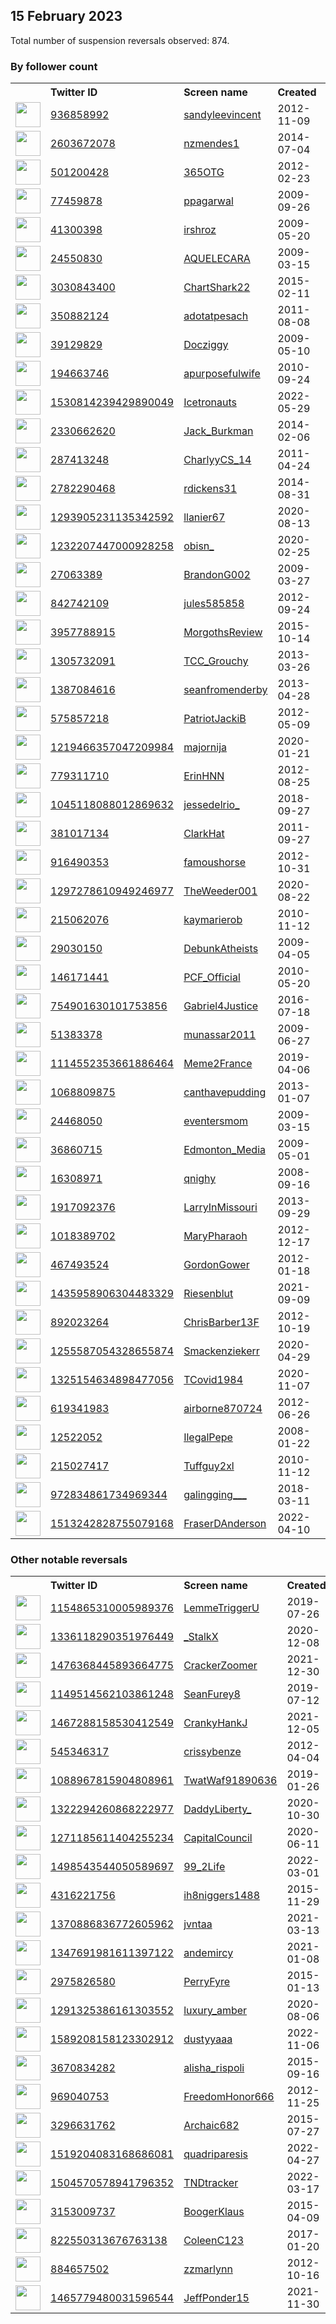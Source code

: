 
## 15 February 2023
Total number of suspension reversals observed: 874.

### By follower count
<table><tr><th></th><th align="left">Twitter ID</th><th align="left">Screen name</th>
<th align="left">Created</th><th align="left">Status</th><th align="left">Suspended</th><th align="left">Followers</th>
<tr><td><a href="https://pbs.twimg.com/profile_images/1564081472411156481/ye0qrDYK_normal.jpg"><img src="https://pbs.twimg.com/profile_images/1564081472411156481/ye0qrDYK_normal.jpg" width="40px" height="40px" align="center"/></a></td><td><a href="https://twitter.com/intent/user?user_id=936858992">936858992</a></td><td><a href="https://twitter.com/sandyleevincent">sandyleevincent</a></td><td>2012-11-09</td><td align="center"></td><td>2022-12-04</td><td>64756</td></tr>
<tr><td><a href="https://pbs.twimg.com/profile_images/1628508215066472455/gPmwVc5h_normal.jpg"><img src="https://pbs.twimg.com/profile_images/1628508215066472455/gPmwVc5h_normal.jpg" width="40px" height="40px" align="center"/></a></td><td><a href="https://twitter.com/intent/user?user_id=2603672078">2603672078</a></td><td><a href="https://twitter.com/nzmendes1">nzmendes1</a></td><td>2014-07-04</td><td align="center"></td><td>2022-12-13</td><td>44859</td></tr>
<tr><td><a href="https://pbs.twimg.com/profile_images/1645655369127976960/7LPMm-Ux_normal.jpg"><img src="https://pbs.twimg.com/profile_images/1645655369127976960/7LPMm-Ux_normal.jpg" width="40px" height="40px" align="center"/></a></td><td><a href="https://twitter.com/intent/user?user_id=501200428">501200428</a></td><td><a href="https://twitter.com/365OTG">365OTG</a></td><td>2012-02-23</td><td align="center"></td><td></td><td>38481</td></tr>
<tr><td><a href="https://pbs.twimg.com/profile_images/1288102274141573120/hHxmehAc_normal.jpg"><img src="https://pbs.twimg.com/profile_images/1288102274141573120/hHxmehAc_normal.jpg" width="40px" height="40px" align="center"/></a></td><td><a href="https://twitter.com/intent/user?user_id=77459878">77459878</a></td><td><a href="https://twitter.com/ppagarwal">ppagarwal</a></td><td>2009-09-26</td><td align="center"></td><td>2022-07-12</td><td>36123</td></tr>
<tr><td><a href="https://pbs.twimg.com/profile_images/1639116466766364673/SKdPPHYU_normal.jpg"><img src="https://pbs.twimg.com/profile_images/1639116466766364673/SKdPPHYU_normal.jpg" width="40px" height="40px" align="center"/></a></td><td><a href="https://twitter.com/intent/user?user_id=41300398">41300398</a></td><td><a href="https://twitter.com/irshroz">irshroz</a></td><td>2009-05-20</td><td align="center"></td><td></td><td>30105</td></tr>
<tr><td><a href="https://pbs.twimg.com/profile_images/1542076454418239488/xcGo56OE_normal.jpg"><img src="https://pbs.twimg.com/profile_images/1542076454418239488/xcGo56OE_normal.jpg" width="40px" height="40px" align="center"/></a></td><td><a href="https://twitter.com/intent/user?user_id=24550830">24550830</a></td><td><a href="https://twitter.com/AQUELECARA">AQUELECARA</a></td><td>2009-03-15</td><td align="center"></td><td>2022-10-25</td><td>22764</td></tr>
<tr><td><a href="https://pbs.twimg.com/profile_images/1399400095091675136/FYXfgU1h_normal.jpg"><img src="https://pbs.twimg.com/profile_images/1399400095091675136/FYXfgU1h_normal.jpg" width="40px" height="40px" align="center"/></a></td><td><a href="https://twitter.com/intent/user?user_id=3030843400">3030843400</a></td><td><a href="https://twitter.com/ChartShark22">ChartShark22</a></td><td>2015-02-11</td><td align="center"></td><td>2022-04-03</td><td>22201</td></tr>
<tr><td><a href="https://pbs.twimg.com/profile_images/1647046286821191680/kC4WZWyE_normal.jpg"><img src="https://pbs.twimg.com/profile_images/1647046286821191680/kC4WZWyE_normal.jpg" width="40px" height="40px" align="center"/></a></td><td><a href="https://twitter.com/intent/user?user_id=350882124">350882124</a></td><td><a href="https://twitter.com/adotatpesach">adotatpesach</a></td><td>2011-08-08</td><td align="center"></td><td></td><td>22152</td></tr>
<tr><td><a href="https://pbs.twimg.com/profile_images/1654127096573362178/G1oiYcJY_normal.jpg"><img src="https://pbs.twimg.com/profile_images/1654127096573362178/G1oiYcJY_normal.jpg" width="40px" height="40px" align="center"/></a></td><td><a href="https://twitter.com/intent/user?user_id=39129829">39129829</a></td><td><a href="https://twitter.com/Docziggy">Docziggy</a></td><td>2009-05-10</td><td align="center"></td><td></td><td>21587</td></tr>
<tr><td><a href="https://pbs.twimg.com/profile_images/1625883105008447489/y9hdsmt0_normal.jpg"><img src="https://pbs.twimg.com/profile_images/1625883105008447489/y9hdsmt0_normal.jpg" width="40px" height="40px" align="center"/></a></td><td><a href="https://twitter.com/intent/user?user_id=194663746">194663746</a></td><td><a href="https://twitter.com/apurposefulwife">apurposefulwife</a></td><td>2010-09-24</td><td align="center">🔒</td><td></td><td>20611</td></tr>
<tr><td><a href="https://pbs.twimg.com/profile_images/1642528704428662784/rmYUDJvM_normal.jpg"><img src="https://pbs.twimg.com/profile_images/1642528704428662784/rmYUDJvM_normal.jpg" width="40px" height="40px" align="center"/></a></td><td><a href="https://twitter.com/intent/user?user_id=1530814239429890049">1530814239429890049</a></td><td><a href="https://twitter.com/Icetronauts">Icetronauts</a></td><td>2022-05-29</td><td align="center"></td><td>2022-07-17</td><td>17647</td></tr>
<tr><td><a href="https://pbs.twimg.com/profile_images/1625568572016627741/m-tYd3kv_normal.jpg"><img src="https://pbs.twimg.com/profile_images/1625568572016627741/m-tYd3kv_normal.jpg" width="40px" height="40px" align="center"/></a></td><td><a href="https://twitter.com/intent/user?user_id=2330662620">2330662620</a></td><td><a href="https://twitter.com/Jack_Burkman">Jack_Burkman</a></td><td>2014-02-06</td><td align="center"></td><td></td><td>17459</td></tr>
<tr><td><a href="https://pbs.twimg.com/profile_images/1480492047610040321/1DuzSm3H_normal.jpg"><img src="https://pbs.twimg.com/profile_images/1480492047610040321/1DuzSm3H_normal.jpg" width="40px" height="40px" align="center"/></a></td><td><a href="https://twitter.com/intent/user?user_id=287413248">287413248</a></td><td><a href="https://twitter.com/CharlyyCS_14">CharlyyCS_14</a></td><td>2011-04-24</td><td align="center"></td><td>2022-03-18</td><td>16728</td></tr>
<tr><td><a href="https://pbs.twimg.com/profile_images/1626627367140577282/I5VErRS8_normal.jpg"><img src="https://pbs.twimg.com/profile_images/1626627367140577282/I5VErRS8_normal.jpg" width="40px" height="40px" align="center"/></a></td><td><a href="https://twitter.com/intent/user?user_id=2782290468">2782290468</a></td><td><a href="https://twitter.com/rdickens31">rdickens31</a></td><td>2014-08-31</td><td align="center"></td><td>2022-07-17</td><td>16671</td></tr>
<tr><td><a href="https://pbs.twimg.com/profile_images/1321527141662658560/WSgJb3wc_normal.jpg"><img src="https://pbs.twimg.com/profile_images/1321527141662658560/WSgJb3wc_normal.jpg" width="40px" height="40px" align="center"/></a></td><td><a href="https://twitter.com/intent/user?user_id=1293905231135342592">1293905231135342592</a></td><td><a href="https://twitter.com/llanier67">llanier67</a></td><td>2020-08-13</td><td align="center"></td><td>2022-10-10</td><td>16661</td></tr>
<tr><td><a href="https://pbs.twimg.com/profile_images/1583478990043422722/CAwSKUMv_normal.jpg"><img src="https://pbs.twimg.com/profile_images/1583478990043422722/CAwSKUMv_normal.jpg" width="40px" height="40px" align="center"/></a></td><td><a href="https://twitter.com/intent/user?user_id=1232207447000928258">1232207447000928258</a></td><td><a href="https://twitter.com/obisn_">obisn_</a></td><td>2020-02-25</td><td align="center"></td><td>2023-02-04</td><td>14133</td></tr>
<tr><td><a href="https://pbs.twimg.com/profile_images/1128205033588133888/43EbdlF8_normal.jpg"><img src="https://pbs.twimg.com/profile_images/1128205033588133888/43EbdlF8_normal.jpg" width="40px" height="40px" align="center"/></a></td><td><a href="https://twitter.com/intent/user?user_id=27063389">27063389</a></td><td><a href="https://twitter.com/BrandonG002">BrandonG002</a></td><td>2009-03-27</td><td align="center"></td><td></td><td>13736</td></tr>
<tr><td><a href="https://pbs.twimg.com/profile_images/1003302669069451264/h7S9D6iR_normal.jpg"><img src="https://pbs.twimg.com/profile_images/1003302669069451264/h7S9D6iR_normal.jpg" width="40px" height="40px" align="center"/></a></td><td><a href="https://twitter.com/intent/user?user_id=842742109">842742109</a></td><td><a href="https://twitter.com/jules585858">jules585858</a></td><td>2012-09-24</td><td align="center"></td><td></td><td>12648</td></tr>
<tr><td><a href="https://pbs.twimg.com/profile_images/1625796399995490307/hXeHBrZi_normal.jpg"><img src="https://pbs.twimg.com/profile_images/1625796399995490307/hXeHBrZi_normal.jpg" width="40px" height="40px" align="center"/></a></td><td><a href="https://twitter.com/intent/user?user_id=3957788915">3957788915</a></td><td><a href="https://twitter.com/MorgothsReview">MorgothsReview</a></td><td>2015-10-14</td><td align="center"></td><td></td><td>12589</td></tr>
<tr><td><a href="https://pbs.twimg.com/profile_images/1642524815763419137/T2ARfdJf_normal.jpg"><img src="https://pbs.twimg.com/profile_images/1642524815763419137/T2ARfdJf_normal.jpg" width="40px" height="40px" align="center"/></a></td><td><a href="https://twitter.com/intent/user?user_id=1305732091">1305732091</a></td><td><a href="https://twitter.com/TCC_Grouchy">TCC_Grouchy</a></td><td>2013-03-26</td><td align="center"></td><td></td><td>12433</td></tr>
<tr><td><a href="https://pbs.twimg.com/profile_images/1654123236635058176/VuwpzXSt_normal.jpg"><img src="https://pbs.twimg.com/profile_images/1654123236635058176/VuwpzXSt_normal.jpg" width="40px" height="40px" align="center"/></a></td><td><a href="https://twitter.com/intent/user?user_id=1387084616">1387084616</a></td><td><a href="https://twitter.com/seanfromenderby">seanfromenderby</a></td><td>2013-04-28</td><td align="center"></td><td></td><td>11671</td></tr>
<tr><td><a href="https://pbs.twimg.com/profile_images/3578734556/fb93341e127a2b5abafcb48c6e1ee900_normal.jpeg"><img src="https://pbs.twimg.com/profile_images/3578734556/fb93341e127a2b5abafcb48c6e1ee900_normal.jpeg" width="40px" height="40px" align="center"/></a></td><td><a href="https://twitter.com/intent/user?user_id=575857218">575857218</a></td><td><a href="https://twitter.com/PatriotJackiB">PatriotJackiB</a></td><td>2012-05-09</td><td align="center"></td><td>2022-08-04</td><td>10699</td></tr>
<tr><td><a href="https://pbs.twimg.com/profile_images/1349743716240650240/RtNUGobY_normal.jpg"><img src="https://pbs.twimg.com/profile_images/1349743716240650240/RtNUGobY_normal.jpg" width="40px" height="40px" align="center"/></a></td><td><a href="https://twitter.com/intent/user?user_id=1219466357047209984">1219466357047209984</a></td><td><a href="https://twitter.com/majornija">majornija</a></td><td>2020-01-21</td><td align="center"></td><td>2022-08-07</td><td>10516</td></tr>
<tr><td><a href="https://pbs.twimg.com/profile_images/1626545997475192840/_tjGUjIc_normal.jpg"><img src="https://pbs.twimg.com/profile_images/1626545997475192840/_tjGUjIc_normal.jpg" width="40px" height="40px" align="center"/></a></td><td><a href="https://twitter.com/intent/user?user_id=779311710">779311710</a></td><td><a href="https://twitter.com/ErinHNN">ErinHNN</a></td><td>2012-08-25</td><td align="center"></td><td>2022-10-04</td><td>10391</td></tr>
<tr><td><a href="https://pbs.twimg.com/profile_images/1625955654669312000/ZhtcwPky_normal.jpg"><img src="https://pbs.twimg.com/profile_images/1625955654669312000/ZhtcwPky_normal.jpg" width="40px" height="40px" align="center"/></a></td><td><a href="https://twitter.com/intent/user?user_id=1045118088012869632">1045118088012869632</a></td><td><a href="https://twitter.com/jessedelrio_">jessedelrio_</a></td><td>2018-09-27</td><td align="center"></td><td>2022-03-22</td><td>9915</td></tr>
<tr><td><a href="https://pbs.twimg.com/profile_images/938054078017318912/c1Tfux87_normal.jpg"><img src="https://pbs.twimg.com/profile_images/938054078017318912/c1Tfux87_normal.jpg" width="40px" height="40px" align="center"/></a></td><td><a href="https://twitter.com/intent/user?user_id=381017134">381017134</a></td><td><a href="https://twitter.com/ClarkHat">ClarkHat</a></td><td>2011-09-27</td><td align="center"></td><td></td><td>9597</td></tr>
<tr><td><a href="https://pbs.twimg.com/profile_images/3190920867/364e5c0ffb722c0d648af228da272f39_normal.gif"><img src="https://pbs.twimg.com/profile_images/3190920867/364e5c0ffb722c0d648af228da272f39_normal.gif" width="40px" height="40px" align="center"/></a></td><td><a href="https://twitter.com/intent/user?user_id=916490353">916490353</a></td><td><a href="https://twitter.com/famoushorse">famoushorse</a></td><td>2012-10-31</td><td align="center"></td><td></td><td>9100</td></tr>
<tr><td><a href="https://pbs.twimg.com/profile_images/1377333910993051648/K4Bp71aw_normal.jpg"><img src="https://pbs.twimg.com/profile_images/1377333910993051648/K4Bp71aw_normal.jpg" width="40px" height="40px" align="center"/></a></td><td><a href="https://twitter.com/intent/user?user_id=1297278610949246977">1297278610949246977</a></td><td><a href="https://twitter.com/TheWeeder001">TheWeeder001</a></td><td>2020-08-22</td><td align="center"></td><td></td><td>8864</td></tr>
<tr><td><a href="https://pbs.twimg.com/profile_images/1315338941025980416/k0UYIoUH_normal.jpg"><img src="https://pbs.twimg.com/profile_images/1315338941025980416/k0UYIoUH_normal.jpg" width="40px" height="40px" align="center"/></a></td><td><a href="https://twitter.com/intent/user?user_id=215062076">215062076</a></td><td><a href="https://twitter.com/kaymarierob">kaymarierob</a></td><td>2010-11-12</td><td align="center"></td><td>2022-07-16</td><td>7437</td></tr>
<tr><td><a href="https://pbs.twimg.com/profile_images/1352279068692004867/Rex04FEG_normal.jpg"><img src="https://pbs.twimg.com/profile_images/1352279068692004867/Rex04FEG_normal.jpg" width="40px" height="40px" align="center"/></a></td><td><a href="https://twitter.com/intent/user?user_id=29030150">29030150</a></td><td><a href="https://twitter.com/DebunkAtheists">DebunkAtheists</a></td><td>2009-04-05</td><td align="center"></td><td></td><td>7419</td></tr>
<tr><td><a href="https://pbs.twimg.com/profile_images/1224966506942844929/aATbMMNa_normal.jpg"><img src="https://pbs.twimg.com/profile_images/1224966506942844929/aATbMMNa_normal.jpg" width="40px" height="40px" align="center"/></a></td><td><a href="https://twitter.com/intent/user?user_id=146171441">146171441</a></td><td><a href="https://twitter.com/PCF_Official">PCF_Official</a></td><td>2010-05-20</td><td align="center"></td><td></td><td>7304</td></tr>
<tr><td><a href="https://pbs.twimg.com/profile_images/989461238491955200/32rrwnx5_normal.jpg"><img src="https://pbs.twimg.com/profile_images/989461238491955200/32rrwnx5_normal.jpg" width="40px" height="40px" align="center"/></a></td><td><a href="https://twitter.com/intent/user?user_id=754901630101753856">754901630101753856</a></td><td><a href="https://twitter.com/Gabriel4Justice">Gabriel4Justice</a></td><td>2016-07-18</td><td align="center"></td><td></td><td>7072</td></tr>
<tr><td><a href="https://pbs.twimg.com/profile_images/1629097116319596546/2E19sBuZ_normal.jpg"><img src="https://pbs.twimg.com/profile_images/1629097116319596546/2E19sBuZ_normal.jpg" width="40px" height="40px" align="center"/></a></td><td><a href="https://twitter.com/intent/user?user_id=51383378">51383378</a></td><td><a href="https://twitter.com/munassar2011">munassar2011</a></td><td>2009-06-27</td><td align="center"></td><td>2022-10-13</td><td>6857</td></tr>
<tr><td><a href="https://pbs.twimg.com/profile_images/1194689166405185538/C2_Ik89Z_normal.jpg"><img src="https://pbs.twimg.com/profile_images/1194689166405185538/C2_Ik89Z_normal.jpg" width="40px" height="40px" align="center"/></a></td><td><a href="https://twitter.com/intent/user?user_id=1114552353661886464">1114552353661886464</a></td><td><a href="https://twitter.com/Meme2France">Meme2France</a></td><td>2019-04-06</td><td align="center"></td><td></td><td>6655</td></tr>
<tr><td><a href="https://pbs.twimg.com/profile_images/1625772168310321156/VrJCq476_normal.jpg"><img src="https://pbs.twimg.com/profile_images/1625772168310321156/VrJCq476_normal.jpg" width="40px" height="40px" align="center"/></a></td><td><a href="https://twitter.com/intent/user?user_id=1068809875">1068809875</a></td><td><a href="https://twitter.com/canthavepudding">canthavepudding</a></td><td>2013-01-07</td><td align="center"></td><td></td><td>6638</td></tr>
<tr><td><a href="https://pbs.twimg.com/profile_images/1157505049/everything_went_well_normal.jpg"><img src="https://pbs.twimg.com/profile_images/1157505049/everything_went_well_normal.jpg" width="40px" height="40px" align="center"/></a></td><td><a href="https://twitter.com/intent/user?user_id=24468050">24468050</a></td><td><a href="https://twitter.com/eventersmom">eventersmom</a></td><td>2009-03-15</td><td align="center"></td><td></td><td>6579</td></tr>
<tr><td><a href="https://pbs.twimg.com/profile_images/1645456886471479296/hZlEefOf_normal.jpg"><img src="https://pbs.twimg.com/profile_images/1645456886471479296/hZlEefOf_normal.jpg" width="40px" height="40px" align="center"/></a></td><td><a href="https://twitter.com/intent/user?user_id=36860715">36860715</a></td><td><a href="https://twitter.com/Edmonton_Media">Edmonton_Media</a></td><td>2009-05-01</td><td align="center">🔒</td><td>2022-02-13</td><td>6575</td></tr>
<tr><td><a href="https://pbs.twimg.com/profile_images/780756002803023876/gl3s_zWp_normal.jpg"><img src="https://pbs.twimg.com/profile_images/780756002803023876/gl3s_zWp_normal.jpg" width="40px" height="40px" align="center"/></a></td><td><a href="https://twitter.com/intent/user?user_id=16308971">16308971</a></td><td><a href="https://twitter.com/qnighy">qnighy</a></td><td>2008-09-16</td><td align="center"></td><td>2023-01-11</td><td>6428</td></tr>
<tr><td><a href="https://pbs.twimg.com/profile_images/1653847800042381315/BeeqU07y_normal.jpg"><img src="https://pbs.twimg.com/profile_images/1653847800042381315/BeeqU07y_normal.jpg" width="40px" height="40px" align="center"/></a></td><td><a href="https://twitter.com/intent/user?user_id=1917092376">1917092376</a></td><td><a href="https://twitter.com/LarryInMissouri">LarryInMissouri</a></td><td>2013-09-29</td><td align="center"></td><td>2022-07-19</td><td>6316</td></tr>
<tr><td><a href="https://pbs.twimg.com/profile_images/718146649940434944/y6Dt-bVj_normal.jpg"><img src="https://pbs.twimg.com/profile_images/718146649940434944/y6Dt-bVj_normal.jpg" width="40px" height="40px" align="center"/></a></td><td><a href="https://twitter.com/intent/user?user_id=1018389702">1018389702</a></td><td><a href="https://twitter.com/MaryPharaoh">MaryPharaoh</a></td><td>2012-12-17</td><td align="center"></td><td>2022-09-22</td><td>5816</td></tr>
<tr><td><a href="https://pbs.twimg.com/profile_images/918200330319429633/cc02kV0o_normal.jpg"><img src="https://pbs.twimg.com/profile_images/918200330319429633/cc02kV0o_normal.jpg" width="40px" height="40px" align="center"/></a></td><td><a href="https://twitter.com/intent/user?user_id=467493524">467493524</a></td><td><a href="https://twitter.com/GordonGower">GordonGower</a></td><td>2012-01-18</td><td align="center"></td><td></td><td>5565</td></tr>
<tr><td><a href="https://pbs.twimg.com/profile_images/1546869763057631233/ryDnZ4S3_normal.jpg"><img src="https://pbs.twimg.com/profile_images/1546869763057631233/ryDnZ4S3_normal.jpg" width="40px" height="40px" align="center"/></a></td><td><a href="https://twitter.com/intent/user?user_id=1435958906304483329">1435958906304483329</a></td><td><a href="https://twitter.com/Riesenblut">Riesenblut</a></td><td>2021-09-09</td><td align="center"></td><td>2022-07-14</td><td>5542</td></tr>
<tr><td><a href="https://pbs.twimg.com/profile_images/1545468929451012101/c8AmYSDp_normal.jpg"><img src="https://pbs.twimg.com/profile_images/1545468929451012101/c8AmYSDp_normal.jpg" width="40px" height="40px" align="center"/></a></td><td><a href="https://twitter.com/intent/user?user_id=892023264">892023264</a></td><td><a href="https://twitter.com/ChrisBarber13F">ChrisBarber13F</a></td><td>2012-10-19</td><td align="center"></td><td>2022-07-13</td><td>5540</td></tr>
<tr><td><a href="https://pbs.twimg.com/profile_images/1270414400726290432/hk6G3mBt_normal.jpg"><img src="https://pbs.twimg.com/profile_images/1270414400726290432/hk6G3mBt_normal.jpg" width="40px" height="40px" align="center"/></a></td><td><a href="https://twitter.com/intent/user?user_id=1255587054328655874">1255587054328655874</a></td><td><a href="https://twitter.com/Smackenziekerr">Smackenziekerr</a></td><td>2020-04-29</td><td align="center"></td><td>2022-05-09</td><td>5097</td></tr>
<tr><td><a href="https://pbs.twimg.com/profile_images/1631322161574039555/P9IsFHB2_normal.jpg"><img src="https://pbs.twimg.com/profile_images/1631322161574039555/P9IsFHB2_normal.jpg" width="40px" height="40px" align="center"/></a></td><td><a href="https://twitter.com/intent/user?user_id=1325154634898477056">1325154634898477056</a></td><td><a href="https://twitter.com/TCovid1984">TCovid1984</a></td><td>2020-11-07</td><td align="center"></td><td>2022-08-14</td><td>4680</td></tr>
<tr><td><a href="https://pbs.twimg.com/profile_images/873733325281607680/suB97VBZ_normal.jpg"><img src="https://pbs.twimg.com/profile_images/873733325281607680/suB97VBZ_normal.jpg" width="40px" height="40px" align="center"/></a></td><td><a href="https://twitter.com/intent/user?user_id=619341983">619341983</a></td><td><a href="https://twitter.com/airborne870724">airborne870724</a></td><td>2012-06-26</td><td align="center"></td><td></td><td>4624</td></tr>
<tr><td><a href="https://pbs.twimg.com/profile_images/1639023709305331715/C3usrLHG_normal.jpg"><img src="https://pbs.twimg.com/profile_images/1639023709305331715/C3usrLHG_normal.jpg" width="40px" height="40px" align="center"/></a></td><td><a href="https://twitter.com/intent/user?user_id=12522052">12522052</a></td><td><a href="https://twitter.com/IlegalPepe">IlegalPepe</a></td><td>2008-01-22</td><td align="center"></td><td>2022-03-04</td><td>4441</td></tr>
<tr><td><a href="https://pbs.twimg.com/profile_images/1025036576865374208/AOzOU1eg_normal.jpg"><img src="https://pbs.twimg.com/profile_images/1025036576865374208/AOzOU1eg_normal.jpg" width="40px" height="40px" align="center"/></a></td><td><a href="https://twitter.com/intent/user?user_id=215027417">215027417</a></td><td><a href="https://twitter.com/Tuffguy2xl">Tuffguy2xl</a></td><td>2010-11-12</td><td align="center"></td><td></td><td>4437</td></tr>
<tr><td><a href="https://pbs.twimg.com/profile_images/1564495065107443712/Xt6_TISA_normal.jpg"><img src="https://pbs.twimg.com/profile_images/1564495065107443712/Xt6_TISA_normal.jpg" width="40px" height="40px" align="center"/></a></td><td><a href="https://twitter.com/intent/user?user_id=972834861734969344">972834861734969344</a></td><td><a href="https://twitter.com/galingging___">galingging___</a></td><td>2018-03-11</td><td align="center"></td><td>2023-01-30</td><td>4419</td></tr>
<tr><td><a href="https://pbs.twimg.com/profile_images/1561794457485586433/FhsNMbPP_normal.jpg"><img src="https://pbs.twimg.com/profile_images/1561794457485586433/FhsNMbPP_normal.jpg" width="40px" height="40px" align="center"/></a></td><td><a href="https://twitter.com/intent/user?user_id=1513242828755079168">1513242828755079168</a></td><td><a href="https://twitter.com/FraserDAnderson">FraserDAnderson</a></td><td>2022-04-10</td><td align="center"></td><td>2022-10-11</td><td>4256</td></tr>
</table>

### Other notable reversals
<table><tr><th></th><th align="left">Twitter ID</th><th align="left">Screen name</th>
<th align="left">Created</th><th align="left">Status</th><th align="left">Suspended</th><th align="left">Followers</th>
<tr><td><a href="https://pbs.twimg.com/profile_images/1649174443569172480/mdv02CHR_normal.jpg"><img src="https://pbs.twimg.com/profile_images/1649174443569172480/mdv02CHR_normal.jpg" width="40px" height="40px" align="center"/></a></td><td><a href="https://twitter.com/intent/user?user_id=1154865310005989376">1154865310005989376</a></td><td><a href="https://twitter.com/LemmeTriggerU">LemmeTriggerU</a></td><td>2019-07-26</td><td align="center"></td><td>2022-10-19</td><td>1922</td></tr>
<tr><td><a href="https://pbs.twimg.com/profile_images/1643137659022503938/jTheUY9__normal.jpg"><img src="https://pbs.twimg.com/profile_images/1643137659022503938/jTheUY9__normal.jpg" width="40px" height="40px" align="center"/></a></td><td><a href="https://twitter.com/intent/user?user_id=1336118290351976449">1336118290351976449</a></td><td><a href="https://twitter.com/_StalkX">_StalkX</a></td><td>2020-12-08</td><td align="center">🚫</td><td>2022-09-17</td><td>190</td></tr>
<tr><td><a href="https://pbs.twimg.com/profile_images/1643348478981013504/Rd-i_JuX_normal.jpg"><img src="https://pbs.twimg.com/profile_images/1643348478981013504/Rd-i_JuX_normal.jpg" width="40px" height="40px" align="center"/></a></td><td><a href="https://twitter.com/intent/user?user_id=1476368445893664775">1476368445893664775</a></td><td><a href="https://twitter.com/CrackerZoomer">CrackerZoomer</a></td><td>2021-12-30</td><td align="center"></td><td>2022-04-23</td><td>277</td></tr>
<tr><td><a href="https://abs.twimg.com/sticky/default_profile_images/default_profile_normal.png"><img src="https://abs.twimg.com/sticky/default_profile_images/default_profile_normal.png" width="40px" height="40px" align="center"/></a></td><td><a href="https://twitter.com/intent/user?user_id=1149514562103861248">1149514562103861248</a></td><td><a href="https://twitter.com/SeanFurey8">SeanFurey8</a></td><td>2019-07-12</td><td align="center"></td><td>2023-01-09</td><td>3119</td></tr>
<tr><td><a href="https://pbs.twimg.com/profile_images/1612265016131993600/XsihZtbf_normal.jpg"><img src="https://pbs.twimg.com/profile_images/1612265016131993600/XsihZtbf_normal.jpg" width="40px" height="40px" align="center"/></a></td><td><a href="https://twitter.com/intent/user?user_id=1467288158530412549">1467288158530412549</a></td><td><a href="https://twitter.com/CrankyHankJ">CrankyHankJ</a></td><td>2021-12-05</td><td align="center"></td><td>2023-01-20</td><td>29</td></tr>
<tr><td><a href="https://pbs.twimg.com/profile_images/1637913325093924864/EnXurTdU_normal.jpg"><img src="https://pbs.twimg.com/profile_images/1637913325093924864/EnXurTdU_normal.jpg" width="40px" height="40px" align="center"/></a></td><td><a href="https://twitter.com/intent/user?user_id=545346317">545346317</a></td><td><a href="https://twitter.com/crissybenze">crissybenze</a></td><td>2012-04-04</td><td align="center"></td><td>2023-01-29</td><td>12</td></tr>
<tr><td><a href="https://pbs.twimg.com/profile_images/1298725332766294016/n9MZj2Di_normal.jpg"><img src="https://pbs.twimg.com/profile_images/1298725332766294016/n9MZj2Di_normal.jpg" width="40px" height="40px" align="center"/></a></td><td><a href="https://twitter.com/intent/user?user_id=1088967815904808961">1088967815904808961</a></td><td><a href="https://twitter.com/TwatWaf91890636">TwatWaf91890636</a></td><td>2019-01-26</td><td align="center"></td><td>2022-10-06</td><td>812</td></tr>
<tr><td><a href="https://pbs.twimg.com/profile_images/1626051212935106560/yGJCp0Hi_normal.jpg"><img src="https://pbs.twimg.com/profile_images/1626051212935106560/yGJCp0Hi_normal.jpg" width="40px" height="40px" align="center"/></a></td><td><a href="https://twitter.com/intent/user?user_id=1322294260868222977">1322294260868222977</a></td><td><a href="https://twitter.com/DaddyLiberty_">DaddyLiberty_</a></td><td>2020-10-30</td><td align="center"></td><td>2022-08-12</td><td>2520</td></tr>
<tr><td><a href="https://pbs.twimg.com/profile_images/1635653327064031232/DYpzlPPP_normal.jpg"><img src="https://pbs.twimg.com/profile_images/1635653327064031232/DYpzlPPP_normal.jpg" width="40px" height="40px" align="center"/></a></td><td><a href="https://twitter.com/intent/user?user_id=1271185611404255234">1271185611404255234</a></td><td><a href="https://twitter.com/CapitalCouncil">CapitalCouncil</a></td><td>2020-06-11</td><td align="center"></td><td>2022-08-14</td><td>421</td></tr>
<tr><td><a href="https://pbs.twimg.com/profile_images/1647020873063501824/n23ZGFWE_normal.jpg"><img src="https://pbs.twimg.com/profile_images/1647020873063501824/n23ZGFWE_normal.jpg" width="40px" height="40px" align="center"/></a></td><td><a href="https://twitter.com/intent/user?user_id=1498543544050589697">1498543544050589697</a></td><td><a href="https://twitter.com/99_2Life">99_2Life</a></td><td>2022-03-01</td><td align="center"></td><td>2022-10-29</td><td>818</td></tr>
<tr><td><a href="https://pbs.twimg.com/profile_images/1626415704588300288/6DtECLE2_normal.jpg"><img src="https://pbs.twimg.com/profile_images/1626415704588300288/6DtECLE2_normal.jpg" width="40px" height="40px" align="center"/></a></td><td><a href="https://twitter.com/intent/user?user_id=4316221756">4316221756</a></td><td><a href="https://twitter.com/ih8niggers1488">ih8niggers1488</a></td><td>2015-11-29</td><td align="center"></td><td>2022-08-10</td><td>10</td></tr>
<tr><td><a href="https://pbs.twimg.com/profile_images/1635271270773170176/Pk_CPGqN_normal.jpg"><img src="https://pbs.twimg.com/profile_images/1635271270773170176/Pk_CPGqN_normal.jpg" width="40px" height="40px" align="center"/></a></td><td><a href="https://twitter.com/intent/user?user_id=1370886836772605962">1370886836772605962</a></td><td><a href="https://twitter.com/jvntaa">jvntaa</a></td><td>2021-03-13</td><td align="center"></td><td>2022-10-20</td><td>29</td></tr>
<tr><td><a href="https://pbs.twimg.com/profile_images/1625804636018933760/gHZPjvjJ_normal.jpg"><img src="https://pbs.twimg.com/profile_images/1625804636018933760/gHZPjvjJ_normal.jpg" width="40px" height="40px" align="center"/></a></td><td><a href="https://twitter.com/intent/user?user_id=1347691981611397122">1347691981611397122</a></td><td><a href="https://twitter.com/andemircy">andemircy</a></td><td>2021-01-08</td><td align="center"></td><td>2022-04-06</td><td>317</td></tr>
<tr><td><a href="https://pbs.twimg.com/profile_images/1569399523411099648/FiFf1BKX_normal.jpg"><img src="https://pbs.twimg.com/profile_images/1569399523411099648/FiFf1BKX_normal.jpg" width="40px" height="40px" align="center"/></a></td><td><a href="https://twitter.com/intent/user?user_id=2975826580">2975826580</a></td><td><a href="https://twitter.com/PerryFyre">PerryFyre</a></td><td>2015-01-13</td><td align="center"></td><td>2022-10-28</td><td>82</td></tr>
<tr><td><a href="https://pbs.twimg.com/profile_images/1471844469070774275/rhpytAE0_normal.jpg"><img src="https://pbs.twimg.com/profile_images/1471844469070774275/rhpytAE0_normal.jpg" width="40px" height="40px" align="center"/></a></td><td><a href="https://twitter.com/intent/user?user_id=1291325386161303552">1291325386161303552</a></td><td><a href="https://twitter.com/luxury_amber">luxury_amber</a></td><td>2020-08-06</td><td align="center"></td><td>2023-01-18</td><td>36</td></tr>
<tr><td><a href="https://pbs.twimg.com/profile_images/1589949526068154369/coAd42TC_normal.jpg"><img src="https://pbs.twimg.com/profile_images/1589949526068154369/coAd42TC_normal.jpg" width="40px" height="40px" align="center"/></a></td><td><a href="https://twitter.com/intent/user?user_id=1589208158123302912">1589208158123302912</a></td><td><a href="https://twitter.com/dustyyaaa">dustyyaaa</a></td><td>2022-11-06</td><td align="center"></td><td>2023-01-14</td><td>34</td></tr>
<tr><td><a href="https://pbs.twimg.com/profile_images/1627238599375593475/lgwheXNc_normal.jpg"><img src="https://pbs.twimg.com/profile_images/1627238599375593475/lgwheXNc_normal.jpg" width="40px" height="40px" align="center"/></a></td><td><a href="https://twitter.com/intent/user?user_id=3670834282">3670834282</a></td><td><a href="https://twitter.com/alisha_rispoli">alisha_rispoli</a></td><td>2015-09-16</td><td align="center"></td><td>2022-09-20</td><td>2631</td></tr>
<tr><td><a href="https://pbs.twimg.com/profile_images/1521176903239061512/CjiNVP05_normal.jpg"><img src="https://pbs.twimg.com/profile_images/1521176903239061512/CjiNVP05_normal.jpg" width="40px" height="40px" align="center"/></a></td><td><a href="https://twitter.com/intent/user?user_id=969040753">969040753</a></td><td><a href="https://twitter.com/FreedomHonor666">FreedomHonor666</a></td><td>2012-11-25</td><td align="center"></td><td>2022-08-23</td><td>2590</td></tr>
<tr><td><a href="https://pbs.twimg.com/profile_images/1542958371367751686/5_B0samD_normal.jpg"><img src="https://pbs.twimg.com/profile_images/1542958371367751686/5_B0samD_normal.jpg" width="40px" height="40px" align="center"/></a></td><td><a href="https://twitter.com/intent/user?user_id=3296631762">3296631762</a></td><td><a href="https://twitter.com/Archaic682">Archaic682</a></td><td>2015-07-27</td><td align="center"></td><td>2023-01-19</td><td>310</td></tr>
<tr><td><a href="https://pbs.twimg.com/profile_images/1651877347732103170/1RlFr91i_normal.jpg"><img src="https://pbs.twimg.com/profile_images/1651877347732103170/1RlFr91i_normal.jpg" width="40px" height="40px" align="center"/></a></td><td><a href="https://twitter.com/intent/user?user_id=1519204083168686081">1519204083168686081</a></td><td><a href="https://twitter.com/quadriparesis">quadriparesis</a></td><td>2022-04-27</td><td align="center"></td><td>2022-08-19</td><td>3107</td></tr>
<tr><td><a href="https://pbs.twimg.com/profile_images/1632654389616803842/FFM4ShtU_normal.jpg"><img src="https://pbs.twimg.com/profile_images/1632654389616803842/FFM4ShtU_normal.jpg" width="40px" height="40px" align="center"/></a></td><td><a href="https://twitter.com/intent/user?user_id=1504570578941796352">1504570578941796352</a></td><td><a href="https://twitter.com/TNDtracker">TNDtracker</a></td><td>2022-03-17</td><td align="center">🚫</td><td>2022-05-12</td><td>224</td></tr>
<tr><td><a href="https://pbs.twimg.com/profile_images/1130470266604335104/VXyaJoMm_normal.jpg"><img src="https://pbs.twimg.com/profile_images/1130470266604335104/VXyaJoMm_normal.jpg" width="40px" height="40px" align="center"/></a></td><td><a href="https://twitter.com/intent/user?user_id=3153009737">3153009737</a></td><td><a href="https://twitter.com/BoogerKlaus">BoogerKlaus</a></td><td>2015-04-09</td><td align="center"></td><td>2022-07-16</td><td>3820</td></tr>
<tr><td><a href="https://pbs.twimg.com/profile_images/1630046916447698947/gBufJGTM_normal.jpg"><img src="https://pbs.twimg.com/profile_images/1630046916447698947/gBufJGTM_normal.jpg" width="40px" height="40px" align="center"/></a></td><td><a href="https://twitter.com/intent/user?user_id=822550313676763138">822550313676763138</a></td><td><a href="https://twitter.com/ColeenC123">ColeenC123</a></td><td>2017-01-20</td><td align="center"></td><td>2022-07-16</td><td>3682</td></tr>
<tr><td><a href="https://pbs.twimg.com/profile_images/1542924754880954374/8W1mK9p9_normal.jpg"><img src="https://pbs.twimg.com/profile_images/1542924754880954374/8W1mK9p9_normal.jpg" width="40px" height="40px" align="center"/></a></td><td><a href="https://twitter.com/intent/user?user_id=884657502">884657502</a></td><td><a href="https://twitter.com/zzmarlynn">zzmarlynn</a></td><td>2012-10-16</td><td align="center"></td><td>2023-01-03</td><td>28</td></tr>
<tr><td><a href="https://pbs.twimg.com/profile_images/1465788525287198733/QIZw80Vj_normal.jpg"><img src="https://pbs.twimg.com/profile_images/1465788525287198733/QIZw80Vj_normal.jpg" width="40px" height="40px" align="center"/></a></td><td><a href="https://twitter.com/intent/user?user_id=1465779480031596544">1465779480031596544</a></td><td><a href="https://twitter.com/JeffPonder15">JeffPonder15</a></td><td>2021-11-30</td><td align="center"></td><td>2022-07-16</td><td>926</td></tr>
</table>
